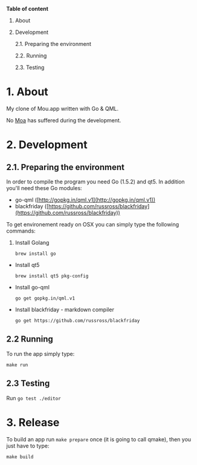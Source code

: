 **Table of content**

1. About

2. Development

	2.1. Preparing the environment

	2.2. Running

    2.3. Testing

# 1. About

My clone of Mou.app written with Go & QML.

No [Moa](https://en.wikipedia.org/wiki/Moa) has suffered during the development.

# 2. Development

## 2.1. Preparing the environment

In order to compile the program you need Go (1.5.2) and qt5. In addition you'll need these Go modules:

- go-qml ([http://gopkg.in/qml.v1](http://gopkg.in/qml.v1))
- blackfriday ([https://github.com/russross/blackfriday](https://github.com/russross/blackfriday))

To get environement ready on OSX you can simply type the following commands:

1. Install Golang

	```
	brew install go
	```

* Install qt5

	```
	brew install qt5 pkg-config
	```

* Install go-qml

	```
	go get gopkg.in/qml.v1
	```

* Install blackfriday - markdown compiler

	```
	go get https://github.com/russross/blackfriday
	```

## 2.2 Running

To run the app simply type:

```
make run
```

## 2.3 Testing

Run `go test ./editor`

# 3. Release

To build an app run `make prepare` once (it is going to call qmake), then you just have to type:

```
make build
```